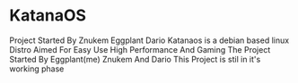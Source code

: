 # KatanaOS
Project Started By Znukem Eggplant Dario 
Katanaos is a debian based linux Distro Aimed For Easy Use High Performance And Gaming The Project Started By Eggplant(me) Znukem And Dario 
This Project is stil in it's working phase 
